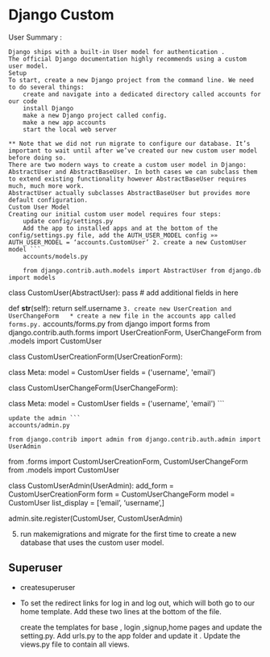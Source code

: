 
# Django Custom 

User Summary :

    Django ships with a built-in User model for authentication .
    The official Django documentation highly recommends using a custom user model.
    Setup
    To start, create a new Django project from the command line. We need to do several things:
        create and navigate into a dedicated directory called accounts for our code
        install Django
        make a new Django project called config.
        make a new app accounts
        start the local web server

    ** Note that we did not run migrate to configure our database. It’s important to wait until after we’ve created our new custom user model before doing so.
    There are two modern ways to create a custom user model in Django: AbstractUser and AbstractBaseUser. In both cases we can subclass them to extend existing functionality however AbstractBaseUser requires much, much more work.
    AbstractUser actually subclasses AbstractBaseUser but provides more default configuration.
    Custom User Model
    Creating our initial custom user model requires four steps:
        update config/settings.py
        Add the app to installed apps and at the bottom of the config/settings.py file, add the AUTH_USER_MODEL config »» AUTH_USER_MODEL = ‘accounts.CustomUser’ 2. create a new CustomUser model ```
        accounts/models.py

        from django.contrib.auth.models import AbstractUser from django.db import models

class CustomUser(AbstractUser): pass # add additional fields in here

def __str__(self):
    return self.username ``` 3. create new UserCreation and UserChangeForm   * create a new file in the accounts app called forms.py. ```  accounts/forms.py from django import forms from django.contrib.auth.forms import UserCreationForm, UserChangeForm from .models import CustomUser

class CustomUserCreationForm(UserCreationForm):

class Meta:
    model = CustomUser
    fields = ('username', 'email')

class CustomUserChangeForm(UserChangeForm):

class Meta:
    model = CustomUser
    fields = ('username', 'email') ```

    update the admin ```
    accounts/admin.py

    from django.contrib import admin from django.contrib.auth.admin import UserAdmin

from .forms import CustomUserCreationForm, CustomUserChangeForm from .models import CustomUser

class CustomUserAdmin(UserAdmin): add_form = CustomUserCreationForm form = CustomUserChangeForm model = CustomUser list_display = [‘email’, ‘username’,]

admin.site.register(CustomUser, CustomUserAdmin)

5. run makemigrations and migrate for the first time to create a new database that uses the custom user model.

## Superuser
* createsuperuser
* To set the redirect links for log in and log out, which will both go to our home template. Add these two lines at the bottom of the file.


    create the templates for base , login ,signup,home pages and update the setting.py.
    Add urls.py to the app folder and update it .
    Update the views.py file to contain all views.


